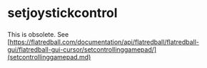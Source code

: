 # setjoystickcontrol

###

This is obsolete. See [https://flatredball.com/documentation/api/flatredball/flatredball-gui/flatredball-gui-cursor/setcontrollinggamepad/](setcontrollinggamepad.md)
